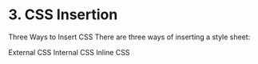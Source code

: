 <h1>3. CSS Insertion</h1>
Three Ways to Insert CSS
There are three ways of inserting a style sheet:

External CSS
Internal CSS
Inline CSS
